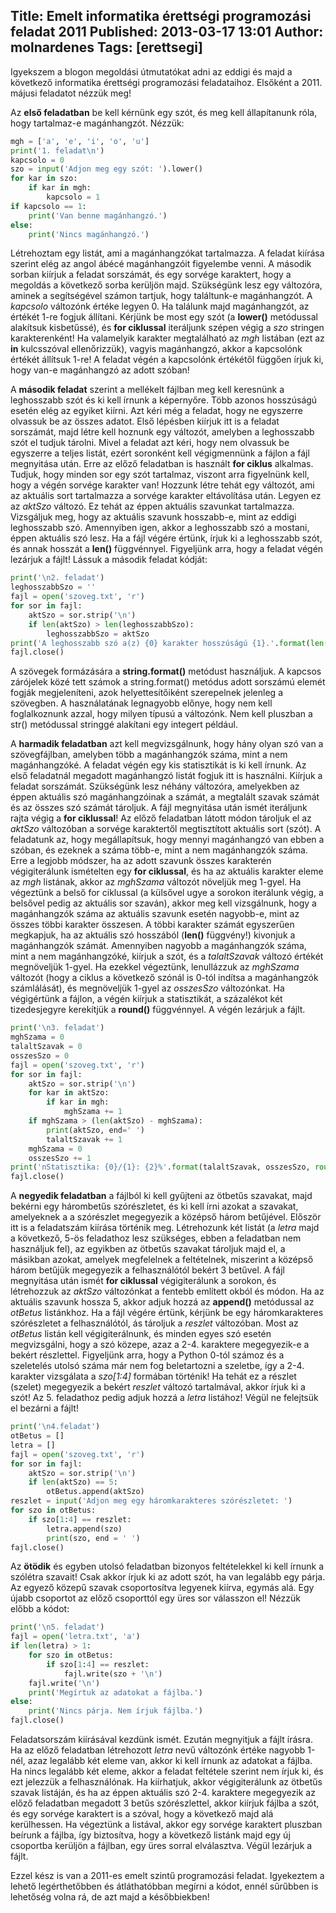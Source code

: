 Title: Emelt informatika érettségi programozási feladat 2011
Published: 2013-03-17 13:01
Author: molnardenes
Tags: [erettsegi]
---

Igyekszem a blogon megoldási útmutatókat adni az eddigi és majd a
következő informatika érettségi programozási feladataihoz. Elsőként a
2011. májusi feladatot nézzük meg!

Az **első feladatban** be kell kérnünk egy szót, és meg kell
állapítanunk róla, hogy tartalmaz-e magánhangzót. Nézzük:

```python
mgh = ['a', 'e', 'i', 'o', 'u']
print('1. feladat\n')
kapcsolo = 0
szo = input('Adjon meg egy szót: ').lower()
for kar in szo:
    if kar in mgh:
        kapcsolo = 1
if kapcsolo == 1:
    print('Van benne magánhangzó.')
else:
    print('Nincs magánhangzó.')
```

Létrehoztam egy listát, ami a magánhangzókat tartalmazza. A feladat
kiírása szerint elég az angol ábécé magánhangzóit figyelembe venni. A
második sorban kiírjuk a feladat sorszámát, és egy sorvége karaktert,
hogy a megoldás a következő sorba kerüljön majd. Szükségünk lesz egy
változóra, aminek a segítségével számon tartjuk, hogy találtunk-e
magánhangzót. A *kapcsolo* változónk értéke legyen 0. Ha találunk majd
magánhangzót, az értékét 1-re fogjuk állítani. Kérjünk be most egy szót
(a **lower()** metódussal alakítsuk kisbetűssé), és **for ciklussal**
iteráljunk szépen végig a *szo* stringen karakterenként! Ha valamelyik
karakter megtalálható az *mgh* listában (ezt az **in** kulcsszóval
ellenőrizzük), vagyis magánhangzó, akkor a kapcsolónk értékét állítsuk
1-re! A feladat végén a kapcsolónk értékétől függően írjuk ki, hogy
van-e magánhangzó az adott szóban!

A **második feladat** szerint a mellékelt fájlban meg kell keresnünk a
leghosszabb szót és ki kell írnunk a képernyőre. Több azonos hosszúságú
esetén elég az egyiket kiírni. Azt kéri még a feladat, hogy ne egyszerre
olvassuk be az összes adatot. Első lépésben kiírjuk itt is a feladat
sorszámát, majd létre kell hoznunk egy változót, amelyben a leghosszabb
szót el tudjuk tárolni. Mivel a feladat azt kéri, hogy nem olvassuk be
egyszerre a teljes listát, ezért soronként kell végigmennünk a fájlon a
fájl megnyitása után. Erre az előző feladatban is használt **for
ciklus** alkalmas. Tudjuk, hogy minden sor egy szót tartalmaz, viszont
arra figyelnünk kell, hogy a végén sorvége karakter van! Hozzunk létre
tehát egy változót, ami az aktuális sort tartalmazza a sorvége karakter
eltávolítása után. Legyen ez az *aktSzo* változó. Ez tehát az éppen
aktuális szavunkat tartalmazza. Vizsgáljuk meg, hogy az aktuális szavunk
hosszabb-e, mint az eddigi leghosszabb szó. Amennyiben igen, akkor a
leghosszabb szó a mostani, éppen aktuális szó lesz. Ha a fájl végére
értünk, írjuk ki a leghosszabb szót, és annak hosszát a **len()**
függvénnyel. Figyeljünk arra, hogy a feladat végén lezárjuk a fájlt!
Lássuk a második feladat kódját:

```python
print('\n2. feladat')
leghosszabbSzo = ''
fajl = open('szoveg.txt', 'r')
for sor in fajl:
    aktSzo = sor.strip('\n')
    if len(aktSzo) > len(leghosszabbSzo):
        leghosszabbSzo = aktSzo
print('A leghosszabb szó a(z) {0} karakter hosszúságú {1}.'.format(len(leghosszabbSzo), leghosszabbSzo))
fajl.close()
```

A szövegek formázására a **string.format()** metódust használjuk. A
kapcsos zárójelek közé tett számok a string.format() metódus adott
sorszámú elemét fogják megjeleníteni, azok helyettesítőiként szerepelnek
jelenleg a szövegben. A használatának legnagyobb előnye, hogy nem kell
foglalkoznunk azzal, hogy milyen típusú a változónk. Nem kell pluszban a
str() metódussal stringgé alakítani egy integert például.

A **harmadik feladatban** azt kell megvizsgálnunk, hogy hány olyan szó
van a szövegfájlban, amelyben több a magánhangzók száma, mint a nem
magánhangzóké. A feladat végén egy kis statisztikát is ki kell írnunk.
Az első feladatnál megadott magánhangzó listát fogjuk itt is használni.
Kiírjuk a feladat sorszámát. Szükségünk lesz néhány változóra,
amelyekben az éppen aktuális szó magánhangzóinak a számát, a megtalált
szavak számát és az összes szó számát tároljuk. A fájl megnyitása után
ismét iteráljunk rajta végig a **for ciklussal**! Az előző feladatban
látott módon tároljuk el az *aktSzo* változóban a sorvége karaktertől
megtisztított aktuális sort (szót). A feladatunk az, hogy megállapítsuk,
hogy mennyi magánhangzó van ebben a szóban, és ezeknek a száma több-e,
mint a nem magánhangzók száma. Erre a legjobb módszer, ha az adott
szavunk összes karakterén végigiterálunk ismételten egy **for
ciklussal**, és ha az aktuális karakter eleme az *mgh* listának, akkor
az *mghSzama* változót növeljük meg 1-gyel. Ha végeztünk a belső for
ciklussal (a külsővel ugye a sorokon iterálunk végig, a belsővel pedig
az aktuális sor szaván), akkor meg kell vizsgálnunk, hogy a magánhangzók
száma az aktuális szavunk esetén nagyobb-e, mint az összes többi
karakter összesen. A többi karakter számát egyszerűen megkapjuk, ha az
aktuális szó hosszából (**len()** függvény!) kivonjuk a magánhangzók
számát. Amennyiben nagyobb a magánhangzók száma, mint a nem
magánhangzóké, kiírjuk a szót, és a *talaltSzavak* változó értékét
megnöveljük 1-gyel. Ha ezekkel végeztünk, lenullázzuk az *mghSzama*
változót (hogy a ciklus a következő szónál is 0-tól indítsa a
magánhangzók számlálását), és megnöveljük 1-gyel az *osszesSzo*
változónkat. Ha végigértünk a fájlon, a végén kiírjuk a statisztikát, a
százalékot két tizedesjegyre kerekítjük a **round()** függvénnyel. A
végén lezárjuk a fájlt.

```python
print('\n3. feladat')
mghSzama = 0
talaltSzavak = 0
osszesSzo = 0
fajl = open('szoveg.txt', 'r')
for sor in fajl:
    aktSzo = sor.strip('\n')
    for kar in aktSzo:
        if kar in mgh:
            mghSzama += 1
    if mghSzama > (len(aktSzo) - mghSzama):
        print(aktSzo, end=' ')
        talaltSzavak += 1
    mghSzama = 0
    osszesSzo += 1
print('nStatisztika: {0}/{1}: {2}%'.format(talaltSzavak, osszesSzo, round(talaltSzavak/osszesSzo*100, 2)))
fajl.close()
```

A **negyedik feladatban** a fájlból ki kell gyűjteni az ötbetűs
szavakat, majd bekérni egy hárombetűs szórészletet, és ki kell írni
azokat a szavakat, amelyeknek a a szórészlet megegyezik a középső három
betűjével. Először itt is a feladatszám kiírása történik meg.
Létrehozunk két listát (a *letra* majd a következő, 5-ös feladathoz lesz
szükséges, ebben a feladatban nem használjuk fel), az egyikben az
ötbetűs szavakat tároljuk majd el, a másikban azokat, amelyek
megfelelnek a feltételnek, miszerint a középső három betűjük megegyezik
a felhasználótól bekért 3 betűvel. A fájl megnyitása után ismét **for
ciklussal** végigiterálunk a sorokon, és létrehozzuk az *aktSzo*
változónkat a fentebb említett okból és módon. Ha az aktuális szavunk
hossza 5, akkor adjuk hozzá az **append()** metódussal az *otBetus*
listánkhoz. Ha a fájl végére értünk, kérjünk be egy háromkarakteres
szórészletet a felhasználótól, ás tároljuk a *reszlet* változóban. Most
az *otBetus* listán kell végigiterálnunk, és minden egyes szó esetén
megvizsgálni, hogy a szó közepe, azaz a 2-4. karaktere megegyezik-e a
bekért részlettel. Figyeljünk arra, hogy a Python 0-tól számoz és a
szeletelés utolsó száma már nem fog beletartozni a szeletbe, így a 2-4.
karakter vizsgálata a *szo[1:4]* formában történik! Ha tehát ez a
részlet (szelet) megegyezik a bekért *reszlet* változó tartalmával,
akkor írjuk ki a szót! Az 5. feladathoz pedig adjuk hozzá a *letra*
listához! Végül ne felejtsük el bezárni a fájlt!

```python
print('\n4.feladat')
otBetus = []
letra = []
fajl = open('szoveg.txt', 'r')
for sor in fajl:
    aktSzo = sor.strip('\n')
    if len(aktSzo) == 5:
        otBetus.append(aktSzo)
reszlet = input('Adjon meg egy háromkarakteres szórészletet: ')
for szo in otBetus:
    if szo[1:4] == reszlet:
        letra.append(szo)
        print(szo, end = ' ')
fajl.close()
```

Az **ötödik** és egyben utolsó feladatban bizonyos feltételekkel ki kell
írnunk a szólétra szavait! Csak akkor írjuk ki az adott szót, ha van
legalább egy párja. Az egyező közepű szavak csoportosítva legyenek
kiírva, egymás alá. Egy újabb csoportot az előző csoporttól egy üres sor
válasszon el! Nézzük előbb a kódot:

```python
print('\n5. feladat')
fajl = open('letra.txt', 'a')
if len(letra) > 1:
    for szo in otBetus:
        if szo[1:4] == reszlet:
            fajl.write(szo + '\n')
    fajl.write('\n')
    print('Megírtuk az adatokat a fájlba.')
else:
    print('Nincs párja. Nem írjuk fájlba.')
fajl.close()
```

Feladatsorszám kiírásával kezdünk ismét. Ezután megnyitjuk a fájlt
írásra. Ha az előző feladatban létrehozott *letra* nevű változónk értéke
nagyobb 1-nél, azaz legalább két eleme van, akkor ki kell írnunk az
adatokat a fájlba. Ha nincs legalább két eleme, akkor a feladat
feltétele szerint nem írjuk ki, és ezt jelezzük a felhasználónak. Ha
kiírhatjuk, akkor végigiterálunk az ötbetűs szavak listáján, és ha az
éppen aktuális szó 2-4. karaktere megegyezik az előző feladatban
megadott 3 betűs szórészlettel, akkor kiírjuk fájlba a szót, és egy
sorvége karaktert is a szóval, hogy a következő majd alá kerülhessen. Ha
végeztünk a listával, akkor egy sorvége karaktert pluszban beírunk a
fájlba, így biztosítva, hogy a következő listánk majd egy új csoportba
kerüljön a fájlban, egy üres sorral elválasztva. Végül lezárjuk a fájlt.

Ezzel kész is van a 2011-es emelt szintű programozási feladat.
Igyekeztem a lehető legérthetőbben és átláthatóbban megírni a kódot,
ennél sűrűbben is lehetőség volna rá, de azt majd a későbbiekben!
